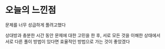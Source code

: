 # 오늘의 느낀점
문제를 너무 성급하게 풀려고했다

상대방과 충분한 시간 동안 문제에 대한 고민을 한 후, 서로 모든 것을 이해한 상태에서 서로 다른 풀이 방법이 있다면 효율적인 방법으로 가는 것이 좋았겠다


